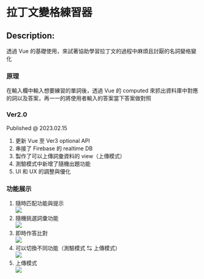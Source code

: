# 拉丁文變格練習器

## Description: 
透過 Vue 的基礎使用，來試著協助學習拉丁文的過程中麻煩且討厭的名詞變格變化

### 原理 
在輸入欄中輸入想要練習的單詞後，透過 Vue 的 computed 來抓出資料庫中對應的詞以及答案，再一一的將使用者輸入的答案當下答案做對照

### Ver2.0
Published @ 2023.02.15
1. 更新 Vue 至 Ver3 optional API
2. 串接了 Firebase 的 realtime DB
3. 製作了可以上傳詞彙資料的 view（上傳模式）
4. 測驗模式中新增了隨機出題功能
5. UI 和 UX 的調整與優化

### 功能展示
1. 隨時匹配功能與提示  
![](https://imgur.com/iaqy8fh.gif)
2. 隨機挑選詞彙功能  
![](https://imgur.com/In9QK4f.gif)
3. 即時作答比對  
![](https://imgur.com/CJguDwQ.gif) 
4. 可以切換不同功能（測驗模式 ⇆ 上傳模式）  
![](https://imgur.com/H4uQb14.gif)
5. 上傳模式  
![](https://imgur.com/aF7CDzB.gif)
